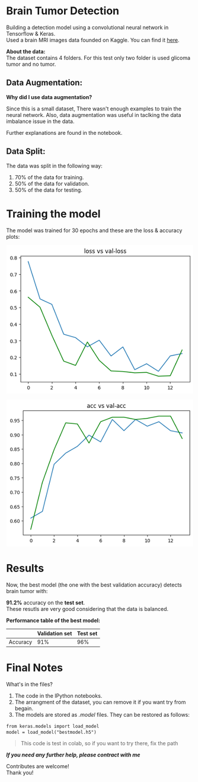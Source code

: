 # Brain Tumor Detection
Building a detection model using a convolutional neural network in Tensorflow & Keras.<br>
Used a brain MRI images data founded on Kaggle. You can find it [here](https://www.kaggle.com/datasets/masoudnickparvar/brain-tumor-mri-dataset).<br>

**About the data:**<br>
The dataset contains 4 folders. For this test only two folder is used glicoma tumor and no tumor.

## Data Augmentation:

**Why did I use data augmentation?**

Since this is a small dataset, There wasn't enough examples to train the neural network. Also, data augmentation was useful in taclking the data imbalance issue in the data.<br>

Further explanations are found in the notebook.

## Data Split:

The data was split in the following way:
1. 70% of the data for training.
2. 50% of the data for validation.
3. 50% of the data for testing.

# Training the model
The model was trained for 30 epochs and these are the loss & accuracy plots:


![Loss plot](loss.PNG)


![Accuracy plot](acc.PNG)

# Results

Now, the best model (the one with the best validation accuracy) detects brain tumor with:<br>

**91.2%** accuracy on the **test set**.<br>
These resutls are very good considering that the data is balanced.

**Performance table of the best model:**

| <!-- -->  | Validation set | Test set |
| --------- | -------------- | -------- |
| Accuracy  | 91%            | 96%      |



# Final Notes

What's in the files?

1. The code in the IPython notebooks.
2. The arrangment of the dataset, you can remove it if you want try from begain.
3. The models are stored as *.model* files. They can be restored as follows:


```
from keras.models import load_model
model = load_model("bestmodel.h5")
```

> This code is test in colab, so if you want to try there, fix the path

***If you need any further help, please contract with me***


Contributes are welcome!
<br>Thank you!


